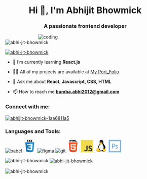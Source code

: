 <h1 align="center">Hi 👋, I'm Abhijit Bhowmick</h1>
<h3 align="center">A passionate frontend developer</h3>
<img align="right" alt="coding" width="400" src="https://media.giphy.com/media/RbDKaczqWovIugyJmW/giphy.gif">

<p align="left"> <img src="https://komarev.com/ghpvc/?username=abhi-jit-bhowmick&label=Profile%20views&color=0e75b6&style=flat" alt="abhi-jit-bhowmick" /> </p>

<p align="left"> <a href="https://github.com/ryo-ma/github-profile-trophy"><img src="https://github-profile-trophy.vercel.app/?username=abhi-jit-bhowmick" alt="abhi-jit-bhowmick" /></a> </p>

- 🌱 I’m currently learning **React.js**

- 👨‍💻 All of my projects are available at [My Port_Folio](https://www.crio.do/learn/portfolio/bumba-abhi2012/)

- 💬 Ask me about **React, Javascript, CSS, HTML**

- 📫 How to reach me **bumba.abhi2012@gmail.com**

<h3 align="left">Connect with me:</h3>
<p align="left">
<a href="https://linkedin.com/in/abhijit-bhowmick-1aa6811a5" target="blank"><img align="center" src="https://raw.githubusercontent.com/rahuldkjain/github-profile-readme-generator/master/src/images/icons/Social/linked-in-alt.svg" alt="abhijit-bhowmick-1aa6811a5" height="30" width="40" /></a>
</p>

<h3 align="left">Languages and Tools:</h3>
<p align="left"> <a href="https://babeljs.io/" target="_blank" rel="noreferrer"> <img src="https://www.vectorlogo.zone/logos/babeljs/babeljs-icon.svg" alt="babel" width="40" height="40"/> </a> <a href="https://www.w3schools.com/css/" target="_blank" rel="noreferrer"> <img src="https://raw.githubusercontent.com/devicons/devicon/master/icons/css3/css3-original-wordmark.svg" alt="css3" width="40" height="40"/> </a> <a href="https://www.figma.com/" target="_blank" rel="noreferrer"> <img src="https://www.vectorlogo.zone/logos/figma/figma-icon.svg" alt="figma" width="40" height="40"/> </a> <a href="https://git-scm.com/" target="_blank" rel="noreferrer"> <img src="https://www.vectorlogo.zone/logos/git-scm/git-scm-icon.svg" alt="git" width="40" height="40"/> </a> <a href="https://www.w3.org/html/" target="_blank" rel="noreferrer"> <img src="https://raw.githubusercontent.com/devicons/devicon/master/icons/html5/html5-original-wordmark.svg" alt="html5" width="40" height="40"/> </a> <a href="https://developer.mozilla.org/en-US/docs/Web/JavaScript" target="_blank" rel="noreferrer"> <img src="https://raw.githubusercontent.com/devicons/devicon/master/icons/javascript/javascript-original.svg" alt="javascript" width="40" height="40"/> </a> <a href="https://www.linux.org/" target="_blank" rel="noreferrer"> <img src="https://raw.githubusercontent.com/devicons/devicon/master/icons/linux/linux-original.svg" alt="linux" width="40" height="40"/> </a> <a href="https://www.photoshop.com/en" target="_blank" rel="noreferrer"> <img src="https://raw.githubusercontent.com/devicons/devicon/master/icons/photoshop/photoshop-line.svg" alt="photoshop" width="40" height="40"/> </a> </p>

<p><img align="left" src="https://github-readme-stats.vercel.app/api/top-langs?username=abhi-jit-bhowmick&show_icons=true&locale=en&layout=compact" alt="abhi-jit-bhowmick" /></p>

<p>&nbsp;<img align="center" src="https://github-readme-stats.vercel.app/api?username=abhi-jit-bhowmick&show_icons=true&locale=en" alt="abhi-jit-bhowmick" /></p>

<p><img align="center" src="https://github-readme-streak-stats.herokuapp.com/?user=abhi-jit-bhowmick&" alt="abhi-jit-bhowmick" /></p>
